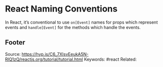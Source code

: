 # React Naming Conventions
In React, it’s conventional to use `on[Event]` names for props which represent events and `handle[Event]` for the methods which handle the events.

Footer
---
Source: https://hyp.is/C6_7XlsvEeukA5N-RlQ1zQ/reactjs.org/tutorial/tutorial.html
Keywords: #react 
Related: